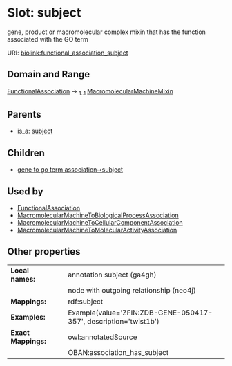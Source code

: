 
# Slot: subject


gene, product or macromolecular complex mixin that has the function associated with the GO term

URI: [biolink:functional_association_subject](https://w3id.org/biolink/vocab/functional_association_subject)


## Domain and Range

[FunctionalAssociation](FunctionalAssociation.md) &#8594;  <sub>1..1</sub> [MacromolecularMachineMixin](MacromolecularMachineMixin.md)

## Parents

 *  is_a: [subject](subject.md)

## Children

 *  [gene to go term association➞subject](gene_to_go_term_association_subject.md)

## Used by

 * [FunctionalAssociation](FunctionalAssociation.md)
 * [MacromolecularMachineToBiologicalProcessAssociation](MacromolecularMachineToBiologicalProcessAssociation.md)
 * [MacromolecularMachineToCellularComponentAssociation](MacromolecularMachineToCellularComponentAssociation.md)
 * [MacromolecularMachineToMolecularActivityAssociation](MacromolecularMachineToMolecularActivityAssociation.md)

## Other properties

|  |  |  |
| --- | --- | --- |
| **Local names:** | | annotation subject (ga4gh) |
|  | | node with outgoing relationship (neo4j) |
| **Mappings:** | | rdf:subject |
| **Examples:** | | Example(value='ZFIN:ZDB-GENE-050417-357', description='twist1b') |
| **Exact Mappings:** | | owl:annotatedSource |
|  | | OBAN:association_has_subject |

